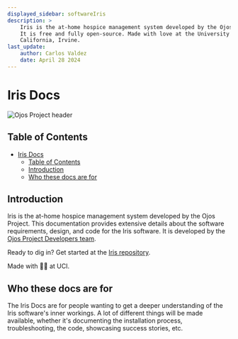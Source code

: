 ```yaml
---
displayed_sidebar: softwareIris
description: >
    Iris is the at-home hospice management system developed by the Ojos Project.
    It is free and fully open-source. Made with love at the University of
    California, Irvine.
last_update:
    author: Carlos Valdez
    date: April 28 2024
---
```

# Iris Docs

![Ojos Project header](@site/static/images/header.png)

## Table of Contents

- [Iris Docs](#iris-docs)
  - [Table of Contents](#table-of-contents)
  - [Introduction](#introduction)
  - [Who these docs are for](#who-these-docs-are-for)

## Introduction

Iris is the at-home hospice management system developed by the Ojos Project.
This documentation provides extensive details about the software requirements,
design, and code for the Iris software. It is developed by the [Ojos Project
Developers team](/docs/url/developers/).

Ready to dig in? Get started at the
[Iris repository](https://github.com/ojosproject/iris/).

Made with 💙💛 at UCI.

## Who these docs are for

The Iris Docs are for people wanting to get a deeper understanding of the Iris
software's inner workings. A lot of different things will be made available,
whether it's documenting the installation process, troubleshooting, the code,
showcasing success stories, etc.
